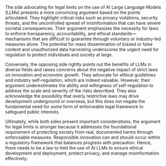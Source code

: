 The side advocating for legal limits on the use of AI Large Language Models (LLMs) presents a more convincing argument based on the points articulated. They highlight critical risks such as privacy violations, security threats, and the uncontrolled spread of misinformation that can have severe societal consequences. Their argument emphasizes the necessity for laws to enforce transparency, accountability, and ethical standards—mechanisms that are difficult to guarantee through voluntary or industry-led measures alone. The potential for mass dissemination of biased or false content and unauthorized data harvesting underscores the urgent need for regulation to protect individuals and society at large.

Conversely, the opposing side rightly points out the benefits of LLMs in diverse fields and raises concerns about the negative impact of strict laws on innovation and economic growth. They advocate for ethical guidelines and industry self-regulation, which are indeed valuable. However, their argument underestimates the ability and willingness of self-regulation to address the scale and severity of the risks described. They also acknowledge the possibility that overly restrictive laws may drive development underground or overseas, but this does not negate the fundamental need for some form of enforceable legal framework to safeguard public interests.

Ultimately, while both sides present important considerations, the argument for legal limits is stronger because it addresses the foundational requirement of protecting society from real, documented harms through enforceable measures. Responsible innovation can and should occur within a regulatory framework that balances progress with precaution. Hence, there needs to be a law to limit the use of AI LLMs to ensure ethical development and deployment, protect privacy, and manage misinformation effectively.
